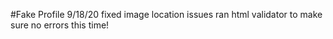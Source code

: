 #Fake Profile
9/18/20
fixed image location issues
ran html validator to make sure no errors this time!
